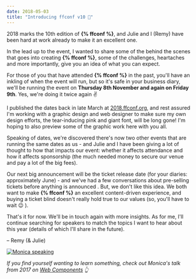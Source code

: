 ```yaml
---
date: 2018-05-03
title: "Introducing ffconf v10 🎂"
---
```


2018 marks the 10th edition of **{% ffconf %}**, and Julie and I (Remy) have been hard at work already to make it an excellent one.

In the lead up to the event, I wanted to share some of the behind the scenes that goes into creating **{% ffconf %}**, some of the challenges, heartaches and more importantly, give you an idea of what you can expect.

For those of you that have attended **{% ffconf %}** in the past, you'll have an inkling of when the event will run, but so it's safe in your business diary, we'll be running the event on **Thursday 8th November and again on Friday 9th**. Yes, we're doing it twice again ✌️

I published the dates back in late March at [2018.ffconf.org](https://2018.ffconf.org), and rest assured I'm working with a graphic design and web designer to make sure my own design efforts, the tear-inducing pink and giant font, will be long gone! I'm hoping to also preview some of the graphic work here with you all.

Speaking of dates, we're discovered there's now two other events that are running the same dates as us - and Julie and I have been giving a lot of thought to how that impacts our event: whether it affects attendance and how it affects sponsorship (the much needed money to secure our venue and pay a lot of the big fees).

Our next big announcement will be the ticket release date (for your diaries: approximately June) - and we've had a few conversations about pre-selling tickets before anything is announced . But, we don't like this idea. We both want to make **{% ffconf %}** an excellent content-driven experience, and buying a ticket blind doesn't really hold true to our values (so, you'll have to wait 😉 ).

That's it for now. We'll be in touch again with more insights. As for me, I'll continue searching for speakers to match the topics I want to hear about this year (details of which I'll share in the future).

– Remy (& Julie)

[![Monica speaking](https://convertkit.s3.amazonaws.com/assets/pictures/40116/1248450/content_38331932851_01373802ff_z.jpg)](https://www.youtube.com/watch?v=326SIMmRjc8&index=3&list=PLXmT1r4krsTo5KtThq4dATD_ctsV8mdJQ)

_If you find yourself wanting to learn something, check out Monica's talk from 2017 on [Web Components](https://www.youtube.com/watch?v=326SIMmRjc8&index=3&list=PLXmT1r4krsTo5KtThq4dATD_ctsV8mdJQ) 👆_
